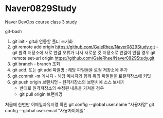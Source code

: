 # Naver0829Study
Naver DevOps course class 3 study


git-bash

1. git init - git과 연동할 폴더 초기화
2. git remote add origin https://github.com/GaleRhee/Naver0829Study.git - git 원격 저장소에 새로 연결
   오류가 나서 새로운 깃 저장소로 연결이 안될 경우
   git remote set-url origin https://github.com/GaleRhee/Naver0829Study.git
4. git branch - branch 조회
5. git add. 또는 git add 파일명 : 해당 파일들을 로컬 저장소에 추가
6. git commit -m 메시지 - 해당 메시지와 함께 위의 파일들을 로컬저장소에 커밋
7. git push origin 브랜치명 - 원격저장소의 브랜치에 소스 보내기
   - 반대로 원격저장소의 수정된 내용을 가져올 경우
   - git pull origin 브랜치명

처음에 한번만 이메일과유저명 확인
git config --global user.name "사용자명" 
git config --global user.email "사용자이메일"
